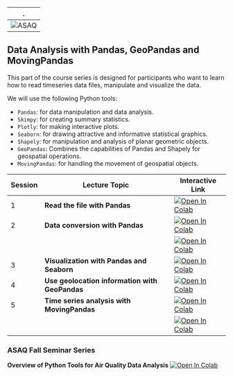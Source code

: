 | . |
| - |
| ![ASAQ](https://www.iybssd2022.org/wp-content/uploads/ASAQ.jpg) |


## Data Analysis with Pandas, GeoPandas and MovingPandas

This part of the course series is designed for participants who want to learn how to read timeseries data files, manipulate and visualize the data.

We will use the following Python tools:
- `Pandas`: for data manipulation and data analysis.
- `Skimpy`: for creating summary statistics.
- `Plotly`: for making interactive plots.
- `Seaborn`: for drawing attractive and informative statistical graphics.
- `Shapely`: for manipulation and analysis of planar geometric objects.
- `GeoPandas`: Combines the capabilities of Pandas and Shapely for geospatial operations.
- `MovingPandas`: for handling the movement of geospatial objects.



| Session | Lecture Topic | Interactive Link | 
|---|---|---|
| 1 | **Read the file with Pandas** | [![Open In Colab](https://colab.research.google.com/assets/colab-badge.svg)](https://colab.research.google.com/github/JulesKouatchou/asaq_py/blob/main/data_analysis/session_1_read_file.ipynb) |
| 2 | **Data conversion with Pandas**  | [![Open In Colab](https://colab.research.google.com/assets/colab-badge.svg)](https://colab.research.google.com/github/JulesKouatchou/asaq_py/blob/main/data_analysis/data_cleaning_conversion.ipynb) |
|   |                                  | [![Open In Colab](https://colab.research.google.com/assets/colab-badge.svg)](https://colab.research.google.com/github/JulesKouatchou/asaq_py/blob/main/data_analysis/session_2_data_conversion.ipynb) |
| 3 | **Visualization with Pandas and Seaborn**  | [![Open In Colab](https://colab.research.google.com/assets/colab-badge.svg)](https://colab.research.google.com/github/JulesKouatchou/asaq_py/blob/main/data_analysis/session_3_plot_seaborn.ipynb) |
| 4 | **Use geolocation information with GeoPandas** | [![Open In Colab](https://colab.research.google.com/assets/colab-badge.svg)](https://colab.research.google.com/github/JulesKouatchou/asaq_py/blob/main/data_analysis/session_4_analysis_geopandas.ipynb) |
| 5 | **Time series analysis with MovingPandas** | [![Open In Colab](https://colab.research.google.com/assets/colab-badge.svg)](https://colab.research.google.com/github/JulesKouatchou/asaq_py/blob/main/data_analysis/manipulate_CapeTown_data.ipynb) |
|   |                                            |  [![Open In Colab](https://colab.research.google.com/assets/colab-badge.svg)](https://colab.research.google.com/github/JulesKouatchou/asaq_py/blob/main/data_analysis/session_5_analysis_movingpandas.ipynb) |



### ASAQ Fall Seminar Series

 **Overview of Python Tools for Air Quality Data Analysis**  [![Open In Colab](https://colab.research.google.com/assets/colab-badge.svg)](https://colab.research.google.com/github/JulesKouatchou/asaq_py/blob/main/data_analysis/tutorial_python_tools.ipynb)

